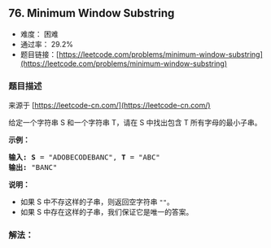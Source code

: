## 76. Minimum Window Substring

- 难度： 困难
- 通过率： 29.2%
- 题目链接：[https://leetcode.com/problems/minimum-window-substring](https://leetcode.com/problems/minimum-window-substring)


### 题目描述

来源于 [https://leetcode-cn.com/](https://leetcode-cn.com/)

<p>给定一个字符串 S 和一个字符串 T，请在 S 中找出包含 T 所有字母的最小子串。</p>

<p><strong>示例：</strong></p>

<pre><strong>输入: S</strong> = &quot;ADOBECODEBANC&quot;, <strong>T</strong> = &quot;ABC&quot;
<strong>输出:</strong> &quot;BANC&quot;</pre>

<p><strong>说明：</strong></p>

<ul>
	<li>如果 S 中不存这样的子串，则返回空字符串 <code>&quot;&quot;</code>。</li>
	<li>如果 S 中存在这样的子串，我们保证它是唯一的答案。</li>
</ul>


### 解法：